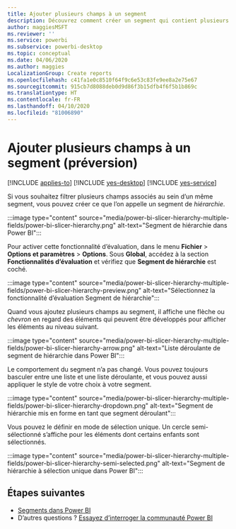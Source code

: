 ```yaml
---
title: Ajouter plusieurs champs à un segment
description: Découvrez comment créer un segment qui contient plusieurs champs dans une hiérarchie.
author: maggiesMSFT
ms.reviewer: ''
ms.service: powerbi
ms.subservice: powerbi-desktop
ms.topic: conceptual
ms.date: 04/06/2020
ms.author: maggies
LocalizationGroup: Create reports
ms.openlocfilehash: c41fa1e0c8510f64f9c6e53c83fe9ee8a2e75e67
ms.sourcegitcommit: 915cb7d8088deb0d9d86f3b15dfb4f6f5b1b869c
ms.translationtype: HT
ms.contentlocale: fr-FR
ms.lasthandoff: 04/10/2020
ms.locfileid: "81006890"
---
```

# <a name="add-multiple-fields-to-a-slicer-preview"></a>Ajouter plusieurs champs à un segment (préversion)

[!INCLUDE [applies-to](../includes/applies-to.md)] [!INCLUDE [yes-desktop](../includes/yes-desktop.md)] [!INCLUDE [yes-service](../includes/yes-service.md)]

Si vous souhaitez filtrer plusieurs champs associés au sein d’un même segment, vous pouvez créer ce que l’on appelle un segment de *hiérarchie*. 

:::image type="content" source="media/power-bi-slicer-hierarchy-multiple-fields/power-bi-slicer-hierarchy.png" alt-text="Segment de hiérarchie dans Power BI":::

Pour activer cette fonctionnalité d’évaluation, dans le menu **Fichier** > **Options et paramètres** > **Options**. Sous **Global**, accédez à la section **Fonctionnalités d’évaluation** et vérifiez que **Segment de hiérarchie** est coché.

:::image type="content" source="media/power-bi-slicer-hierarchy-multiple-fields/power-bi-slicer-hierarchy-preview.png" alt-text="Sélectionnez la fonctionnalité d’évaluation Segment de hiérarchie":::

Quand vous ajoutez plusieurs champs au segment, il affiche une flèche ou *chevron* en regard des éléments qui peuvent être développés pour afficher les éléments au niveau suivant.

:::image type="content" source="media/power-bi-slicer-hierarchy-multiple-fields/power-bi-slicer-hierarchy-arrow.png" alt-text="Liste déroulante de segment de hiérarchie dans Power BI":::
 
Le comportement du segment n’a pas changé. Vous pouvez toujours basculer entre une liste et une liste déroulante, et vous pouvez aussi appliquer le style de votre choix à votre segment.

:::image type="content" source="media/power-bi-slicer-hierarchy-multiple-fields/power-bi-slicer-hierarchy-dropdown.png" alt-text="Segment de hiérarchie mis en forme en tant que segment déroulant":::
 
Vous pouvez le définir en mode de sélection unique. Un cercle semi-sélectionné s’affiche pour les éléments dont certains enfants sont sélectionnés.
 
:::image type="content" source="media/power-bi-slicer-hierarchy-multiple-fields/power-bi-slicer-hierarchy-semi-selected.png" alt-text="Segment de hiérarchie à sélection unique dans Power BI":::

## <a name="next-steps"></a>Étapes suivantes

- [Segments dans Power BI](../visuals/power-bi-visualization-slicers.md)
- D’autres questions ? [Essayez d’interroger la communauté Power BI](https://community.powerbi.com/)